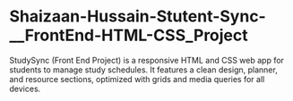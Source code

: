 # Shaizaan-Hussain-Stutent-Sync-__FrontEnd-HTML-CSS_Project
StudySync (Front End Project) is a responsive HTML and CSS web app for students to manage study schedules. It features a clean design, planner, and resource sections, optimized with grids and media queries for all devices.
